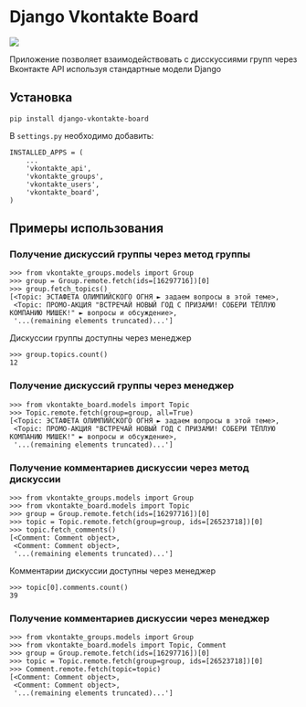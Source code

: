 # Django Vkontakte Board

<a href="https://travis-ci.org/ramusus/django-vkontakte-board" title="Django Vkontakte Board Travis Status"><img src="https://secure.travis-ci.org/ramusus/django-vkontakte-board.png"></a>

Приложение позволяет взаимодействовать с дисскуссиями групп через Вконтакте API используя стандартные модели Django

## Установка

    pip install django-vkontakte-board

В `settings.py` необходимо добавить:

    INSTALLED_APPS = (
        ...
        'vkontakte_api',
        'vkontakte_groups',
        'vkontakte_users',
        'vkontakte_board',
    )

## Примеры использования

### Получение дискуссий группы через метод группы

    >>> from vkontakte_groups.models import Group
    >>> group = Group.remote.fetch(ids=[16297716])[0]
    >>> group.fetch_topics()
    [<Topic: ЭСТАФЕТА ОЛИМПИЙСКОГО ОГНЯ ► задаем вопросы в этой теме>,
     <Topic: ПРОМО-АКЦИЯ "ВСТРЕЧАЙ НОВЫЙ ГОД С ПРИЗАМИ! СОБЕРИ ТЁПЛУЮ КОМПАНИЮ МИШЕК!" ► вопросы и обсуждение>,
     '...(remaining elements truncated)...']

Дискуссии группы доступны через менеджер

    >>> group.topics.count()
    12

### Получение дискуссий группы через менеджер

    >>> from vkontakte_board.models import Topic
    >>> Topic.remote.fetch(group=group, all=True)
    [<Topic: ЭСТАФЕТА ОЛИМПИЙСКОГО ОГНЯ ► задаем вопросы в этой теме>,
     <Topic: ПРОМО-АКЦИЯ "ВСТРЕЧАЙ НОВЫЙ ГОД С ПРИЗАМИ! СОБЕРИ ТЁПЛУЮ КОМПАНИЮ МИШЕК!" ► вопросы и обсуждение>,
     '...(remaining elements truncated)...']

### Получение комментариев дискуссии через метод дискуссии

    >>> from vkontakte_groups.models import Group
    >>> from vkontakte_board.models import Topic
    >>> group = Group.remote.fetch(ids=[16297716])[0]
    >>> topic = Topic.remote.fetch(group=group, ids=[26523718])[0]
    >>> topic.fetch_comments()
    [<Comment: Comment object>,
     <Comment: Comment object>,
     '...(remaining elements truncated)...']

Комментарии дискуссии доступны через менеджер

    >>> topic[0].comments.count()
    39

### Получение комментариев дискуссии через менеджер

    >>> from vkontakte_groups.models import Group
    >>> from vkontakte_board.models import Topic, Comment
    >>> group = Group.remote.fetch(ids=[16297716])[0]
    >>> topic = Topic.remote.fetch(group=group, ids=[26523718])[0]
    >>> Comment.remote.fetch(topic=topic)
    [<Comment: Comment object>,
     <Comment: Comment object>,
     '...(remaining elements truncated)...']